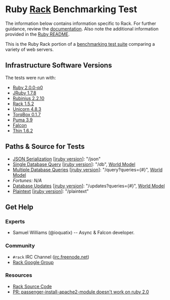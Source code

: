 # Ruby [Rack](http://rack.github.io/) Benchmarking Test

The information below contains information specific to Rack.
For further guidance, review the
[documentation](https://github.com/TechEmpower/FrameworkBenchmarks/wiki).
Also note the additional information provided in the [Ruby README](../).

This is the Ruby Rack portion of a [benchmarking test suite](../../)
comparing a variety of web servers.

## Infrastructure Software Versions
The tests were run with:

* [Ruby 2.0.0-p0](http://www.ruby-lang.org/)
* [JRuby 1.7.8](http://jruby.org/)
* [Rubinius 2.2.10](http://rubini.us/)
* [Rack 1.5.2](http://rack.github.com/)
* [Unicorn 4.8.3](http://unicorn.bogomips.org/)
* [TorqBox 0.1.7](http://torquebox.org/torqbox/)
* [Puma 3.9](http://puma.io/)
* [Falcon](https://github.com/socketry/falcon)
* [Thin 1.6.2](http://code.macournoyer.com/thin/)

## Paths & Source for Tests

* [JSON Serialization](app/ruby_impl.rb) [[jruby version](app/jruby_impl.rb)]: "/json"
* [Single Database Query](app/ruby_impl.rb) [[jruby version](app/jruby_impl.rb)]: "/db", [World Model](models/world.rb)
* [Multiple Database Queries](app/ruby_impl.rb) [[jruby version](app/jruby_impl.rb)]: "/query?queries={#}", [World Model](models/world.rb)
* _Fortunes: N/A_
* [Database Updates](app/ruby_impl.rb) [[jruby version](app/jruby_impl.rb)]: "/updates?queries={#}", [World Model](models/world.rb)
* [Plaintext](app/ruby_impl.rb) [[jruby version](app/jruby_impl.rb)]: "/plaintext"

## Get Help

### Experts

* Samuel Williams (@ioquatix) -- Async & Falcon developer.

### Community

* `#rack` IRC Channel ([irc.freenode.net](http://freenode.net/))
* [Rack Google Group](https://groups.google.com/forum/#!forum/rack-devel)

### Resources

* [Rack Source Code](https://github.com/rack/rack)
* [PR: passenger-install-apache2-module doesn't work on ruby 2.0](https://github.com/FooBarWidget/passenger/pull/71)
